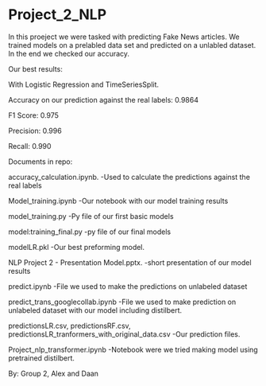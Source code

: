 # Project_2_NLP
In this proeject we were tasked with predicting Fake News articles. 
We trained models on a prelabled data set and predicted on a unlabled dataset. In the end we checked our accuracy.

Our best results:

With Logistic Regression and TimeSeriesSplit.

Accuracy on our prediction against the real labels: 0.9864

F1 Score: 0.975

Precision: 0.996		

Recall: 0.990


Documents in repo:

accuracy_calculation.ipynb.   -Used to calculate the predictions against the real labels

Model_training.ipynb   -Our notebook with our model training results

model_training.py   -Py file of our first basic models

model:training_final.py   -py file of our final models

modelLR.pkl   -Our best preforming model.

NLP Project 2 - Presentation Model.pptx.   -short presentation of our model results

predict.ipynb   -File we used to make the predictions on unlabeled dataset

predict_trans_googlecollab.ipynb   -File we used to make prediction on unlabeled dataset with our model including distilbert.

predictionsLR.csv, predictionsRF.csv, predictionsLR_tranformers_with_original_data.csv   -Our prediction files.

Project_nlp_transformer.ipynb   -Notebook were we tried making model using pretrained distilbert. 

By: Group 2, Alex and Daan
